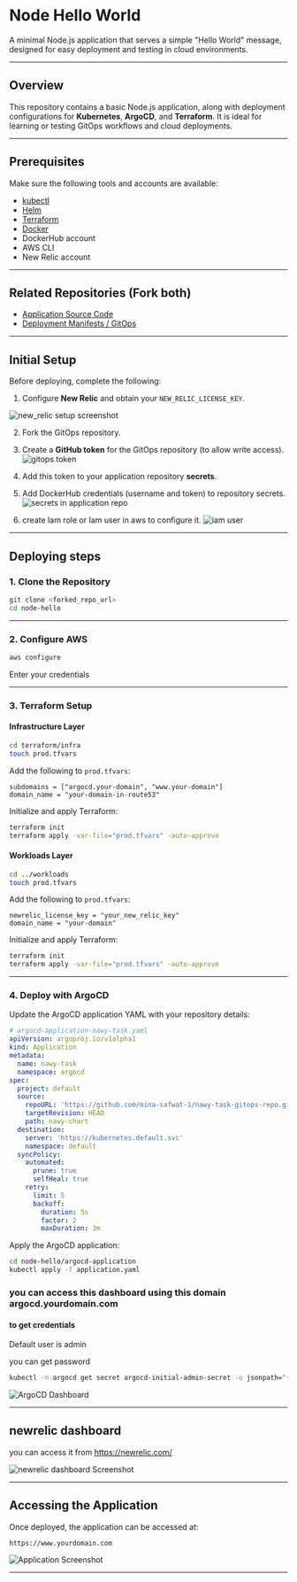 # Node Hello World

A minimal Node.js application that serves a simple "Hello World" message, designed for easy deployment and testing in cloud environments.

---

## Overview

This repository contains a basic Node.js application, along with deployment configurations for **Kubernetes**, **ArgoCD**, and **Terraform**. It is ideal for learning or testing GitOps workflows and cloud deployments.

---

## Prerequisites

Make sure the following tools and accounts are available:

* [kubectl](https://kubernetes.io/docs/tasks/tools/)
* [Helm](https://helm.sh/docs/intro/install/)
* [Terraform](https://developer.hashicorp.com/terraform/downloads)
* [Docker](https://www.docker.com/get-started)
* DockerHub account
* AWS CLI
* New Relic account

---

## Related Repositories (Fork both)

* [Application Source Code](https://github.com/mina-safwat-1/node-hello)
* [Deployment Manifests / GitOps](https://github.com/mina-safwat-1/nawy-task-gitops-repo)

---

## Initial Setup

Before deploying, complete the following:

1. Configure **New Relic** and obtain your `NEW_RELIC_LICENSE_KEY`.

![new_relic setup screenshot](images/new_relic_setup.png)

2. Fork the GitOps repository.
3. Create a **GitHub token** for the GitOps repository (to allow write access).
![gitops token](images/gitops_token.png)

4. Add this token to your application repository **secrets**.
5. Add DockerHub credentials (username and token) to repository secrets.
![secrets in application repo](images/github_secrets.png)
6. create Iam role or Iam user in aws to configure it.
![iam user](images/iam_user.png)


---

## Deploying steps

### 1. Clone the Repository

```bash
git clone <forked_repo_url>
cd node-hello
```



---

### 2. Configure AWS 

```bash
aws configure
```
Enter your credentials

---

### 3. Terraform Setup

#### Infrastructure Layer

```bash
cd terraform/infra
touch prod.tfvars
```

Add the following to `prod.tfvars`:

```hcl
subdomains = ["argocd.your-domain", "www.your-domain"]
domain_name = "your-domain-in-route53"
```

Initialize and apply Terraform:

```bash
terraform init
terraform apply -var-file="prod.tfvars" -auto-approve
```

#### Workloads Layer

```bash
cd ../workloads
touch prod.tfvars
```

Add the following to `prod.tfvars`:

```hcl
newrelic_license_key = "your_new_relic_key"
domain_name = "your-domain"
```

Initialize and apply Terraform:

```bash
terraform init
terraform apply -var-file="prod.tfvars" -auto-approve
```

---

### 4. Deploy with ArgoCD

Update the ArgoCD application YAML with your repository details:

```yaml
# argocd-application-nawy-task.yaml
apiVersion: argoproj.io/v1alpha1
kind: Application
metadata:
  name: nawy-task
  namespace: argocd
spec:
  project: default
  source:
    repoURL: 'https://github.com/mina-safwat-1/nawy-task-gitops-repo.git'
    targetRevision: HEAD
    path: nawy-chart
  destination:
    server: 'https://kubernetes.default.svc'
    namespace: default
  syncPolicy:
    automated:
      prune: true
      selfHeal: true
    retry:
      limit: 5
      backoff:
        duration: 5s
        factor: 2
        maxDuration: 3m
```

Apply the ArgoCD application:

```bash
cd node-hello/argocd-application
kubectl apply -f application.yaml
```
### you can access this dashboard using this domain argocd.yourdomain.com

#### to get credentials

Default user is admin

you can get password
```bash
kubectl -n argocd get secret argocd-initial-admin-secret -o jsonpath="{.data.password}" | base64 -d
```

![ArgoCD Dashboard](images/argocd-dashboard.png)

---

## newrelic dashboard

you can access it from https://newrelic.com/


![newrelic dashboard Screenshot](images/new_relic_dashbaord.png)

---


## Accessing the Application

Once deployed, the application can be accessed at:

```
https://www.yourdomain.com
```

![Application Screenshot](images/application.png)

---
